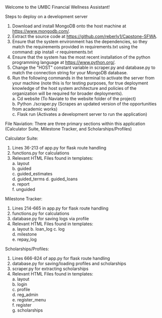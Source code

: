 Welcome to the UMBC Financial Wellness Assistant!

Steps to deploy on a development server
1.	Download and install MongoDB onto the host machine at https://www.mongodb.com/.
2.	Extract the source code at https://github.com/reberly1/Capstone-SFWA.
3.	Ensure that the system environment has the dependencies, so they match the requirements provided in requirements.txt using the command: pip install -r requirements.txt
4.	Ensure that the system has the most recent installation of the python programming language at https://www.python.org/.
5.	Change the "HOST" constant variable in scraper.py and database.py to match the connection string for your MongoDB database.
6.	Run the following commands in the terminal to activate the server from your machine (note this is for testing purposes, for true deployment knowledge of the host system architecture and policies of the organization will be required for broader deployments).  
a.	Cd website (To Naviate to the website folder of the project)  
b.	Python ./scraper.py (Scrapes an updated version of the opportunities from academic works)  
c.	Flask run (Activates a development server to run the application)  

File Naviation:
There are three primary sections within this application (Calculator Suite, Milestone Tracker, and Scholarships/Profiles)

Calculator Suite:
1. Lines 36-213 of app.py for flask route handling
2. functions.py for calculations
3. Relevant HTML Files found in templates:  
   a. layout  
   b. guided  
   c. guided_estimates  
   d. guided_terms 
   d. guided_loans  
   e. report  
   f. unguided  

Milestone Tracker: 
1. Lines 214-665 in app.py for flask route handling
2. functions.py for calculations
3. database.py for saving logs via profile
4. Relevant HTML Files found in templates:  
   a. layout 
   b. loan_log 
   c. log  
   d. milestone  
   e. repay_log  

Scholarships/Profiles:
1. Lines 666-824 of app.py for flask route handling
2. database.py for saving/loading profiles and scholarships
3. scraper.py for extracting scholarships
4. Relevant HTML Files found in templates:  
   a. layout  
   b. login  
   c. profile  
   d. reg_admin  
   e. register_menu  
   f. register   
   g. scholarships  
